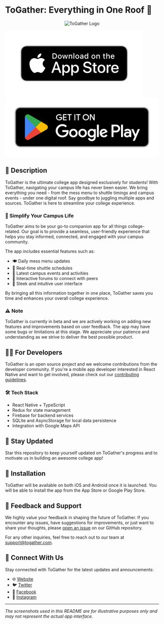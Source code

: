 # ToGather: Everything in One Roof 🏫

<p align="center">
  <img src="https://github.com/aahalani/togatherpublic/assets/29179250/54163ed4-0be8-48e8-8a4a-0caaa2ac6e57" width="600" height="400" alt="ToGather Logo">
</p>

[![Download on the App Store](https://github.com/tamotam-com/tamotam-app/raw/main/docs/AppleAppStoreButton.png)](https://apps.apple.com/app/togather/id123456789) 
<br/>
[![Get it on Google Play](https://github.com/tamotam-com/tamotam-app/raw/main/docs/GooglePlayStoreButton.png)](https://play.google.com/store/apps/details?id=com.togather.app)

## 📝 Description

ToGather is the ultimate college app designed exclusively for students! With ToGather, navigating your campus life has never been easier. We bring everything you need - from the mess menu to shuttle timings and campus events - under one digital roof. Say goodbye to juggling multiple apps and sources. ToGather is here to streamline your college experience.

### 🎯 Simplify Your Campus Life 

ToGather aims to be your go-to companion app for all things college-related. Our goal is to provide a seamless, user-friendly experience that helps you stay informed, connected, and engaged with your campus community. 

The app includes essential features such as:

- 🍽️ Daily mess menu updates
- 🚌 Real-time shuttle schedules  
- 📅 Latest campus events and activities
- 💬 Interactive forums to connect with peers
- 📱 Sleek and intuitive user interface

By bringing all this information together in one place, ToGather saves you time and enhances your overall college experience.

### ⚠️ Note

ToGather is currently in beta and we are actively working on adding new features and improvements based on user feedback. The app may have some bugs or limitations at this stage. We appreciate your patience and understanding as we strive to deliver the best possible product.

## 👨‍💻 For Developers

ToGather is an open source project and we welcome contributions from the developer community. If you're a mobile app developer interested in React Native and want to get involved, please check out our [contributing guidelines](CONTRIBUTING.md).

### 🛠️ Tech Stack

- React Native + TypeScript
- Redux for state management 
- Firebase for backend services
- SQLite and AsyncStorage for local data persistence
- Integration with Google Maps API

## 🌟 Stay Updated

Star this repository to keep yourself updated on ToGather's progress and to motivate us in building an awesome college app!

## 📲 Installation 

ToGather will be available on both iOS and Android once it is launched. You will be able to install the app from the App Store or Google Play Store.

## 🙏 Feedback and Support

We highly value your feedback in shaping the future of ToGather. If you encounter any issues, have suggestions for improvements, or just want to share your thoughts, please [open an issue](https://github.com/aahalani/togatherpublic/issues) on our GitHub repository.

For any other inquiries, feel free to reach out to our team at support@togather.com.

## 🔗 Connect With Us

Stay connected with ToGather for the latest updates and announcements:

- 🌐 [Website](https://www.togather.com)
- 🐦 [Twitter](https://twitter.com/ToGatherApp)  
- 👥 [Facebook](https://www.facebook.com/ToGatherApp)
- 📸 [Instagram](https://www.instagram.com/ToGatherApp)

---

*The screenshots used in this README are for illustrative purposes only and may not represent the actual app interface.*

